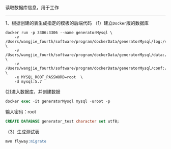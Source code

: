 读取数据库信息，用于工作

---
1、根据创建的表生成指定的模板的后端代码
（1）建立`Docker`版的数据库
```shell 
docker run -p 3306:3306 --name generatorMysql \
    -v /Users/wangjie_fourth/software/program/dockerData/generatorMysql/log:/var/log/mysql \
    -v /Users/wangjie_fourth/software/program/dockerData/generatorMysql/data:/var/lib/mysql \
    -v /Users/wangjie_fourth/software/program/dockerData/generatorMysql/conf:/etc/mysql \
    -e MYSQL_ROOT_PASSWORD=root  \
    -d mysql:5.7
```

(2)进入数据库，并创建数据
```sql
docker exec -it generatorMysql mysql -uroot -p
```
输入密码：root
```sql
CREATE DATABASE generator_test character set utf8;
```

（3）生成测试表
```sql
mvn flyway:migrate
```